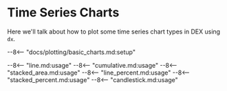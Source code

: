 # Time Series Charts

Here we'll talk about how to plot some time series chart types in DEX using `dx`.

--8<-- "docs/plotting/basic_charts.md:setup"

--8<-- "line.md:usage"
--8<-- "cumulative.md:usage"
--8<-- "stacked_area.md:usage"
--8<-- "line_percent.md:usage"
--8<-- "stacked_percent.md:usage"
--8<-- "candlestick.md:usage"